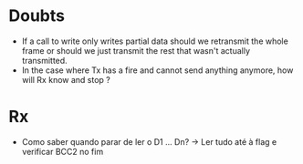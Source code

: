 # Doubts

- If a call to write only writes partial data should we retransmit the whole frame or should we just transmit the rest that wasn't actually transmitted.
- In the case where Tx has a fire and cannot send anything anymore, how will Rx know and stop ?



# Rx

- Como saber quando parar de ler o D1 ... Dn? -> Ler tudo até à flag e verificar BCC2 no fim